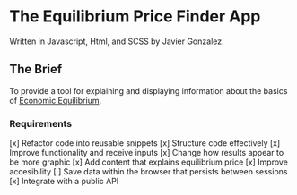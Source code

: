 # The Equilibrium Price Finder App

Written in Javascript, Html, and SCSS by Javier Gonzalez.

## The Brief
To provide a tool for explaining and displaying information about the basics of [Economic Equilibrium](https://en.wikipedia.org/wiki/Economic_equilibrium). 

### Requirements
[x] Refactor code into reusable snippets
[x] Structure code effectively
[x] Improve functionality and receive inputs
[x] Change how results appear to be more graphic
[x] Add content that explains equilibrium price
[x] Improve accesibility
[ ] Save data within the browser that persists between sessions
[x] Integrate with a public API
